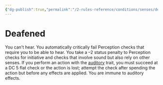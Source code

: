 ```yaml
---
{"dg-publish":true,"permalink":"/2-rules-reference/conditions/senses/deafened/","noteIcon":""}
---
```


# Deafened

You can't hear. You automatically critically fail Perception checks that require you to be able to hear. You take a –2 status penalty to Perception checks for initiative and checks that involve sound but also rely on other senses. If you perform an action with the [auditory](https://2e.aonprd.com/Traits.aspx?ID=16) trait, you must succeed at a DC 5 flat check or the action is lost; attempt the check after spending the action but before any effects are applied. You are immune to auditory effects.